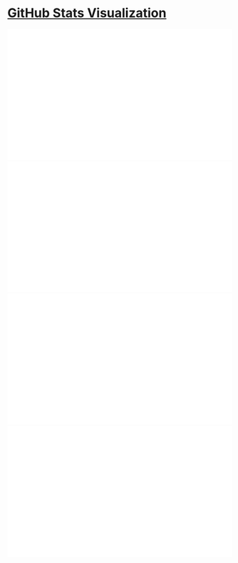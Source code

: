 # [GitHub Stats Visualization](https://github.com/jstrieb/github-stats)

<!--
https://github.community/t/support-theme-context-for-images-in-light-vs-dark-mode/147981/84
-->
<a href="https://github.com/pruthvi-itribe/github-stats">
<img src="https://github.com/pruthvi-itribe/github-stats/blob/master/generated/overview.svg#gh-dark-mode-only" />
<img src="https://github.com/pruthvi-itribe/github-stats/blob/master/generated/languages.svg#gh-dark-mode-only" />
<img src="https://github.com/pruthvi-itribe/github-stats/blob/master/generated/overview.svg#gh-light-mode-only" />
<img src="https://github.com/pruthvi-itribe/github-stats/blob/master/generated/languages.svg#gh-light-mode-only" />
</a>
